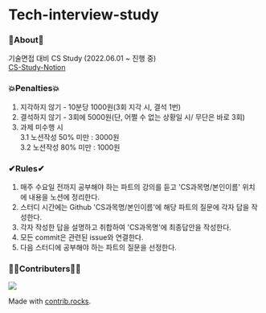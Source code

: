 # Tech-interview-study

### 💎About💎
기술면접 대비 CS Study (2022.06.01 ~ 진행 중)  
[CS-Study-Notion](https://www.notion.so/Computer-Science-b9be096ec72a43abb26b9356929e43f3)

### 💥Penalties💥
1. 지각하지 않기 - 10분당 1000원(3회 지각 시, 결석 1번)
2. 결석하지 않기 - 3회에 5000원(단, 어쩔 수 없는 상황일 시/ 무단은 바로 3회)
3. 과제 미수행 시  
3.1 노션작성 50% 미만 : 3000원  
3.2 노션작성 80% 미만 : 1000원

### ✔Rules✔
1. 매주 수요일 전까지 공부해야 하는 파트의 강의를 듣고 'CS과목명/본인이름' 위치에 내용을 노션에 정리한다.
2. 스터디 시간에는 Github 'CS과목명/본인이름'에 해당 파트의 질문에 각자 답을 작성한다.
3. 각자 작성한 답을 설명하고 취합하여 'CS과목명'에 최종답안을 작성한다. 
4. 모든 commit은 관련된 issue와 연결한다.
5. 다음 스터디에 공부해야 하는 파트의 질문을 선정한다. 

### 👨‍💻Contributers👨‍💻
<a href="https://github.com/DDokddoks/Tech-interview-study/graphs/contributors">
  <img src="https://contrib.rocks/image?repo=DDokddoks/Tech-interview-study" />
</a>

Made with [contrib.rocks](https://contrib.rocks).
